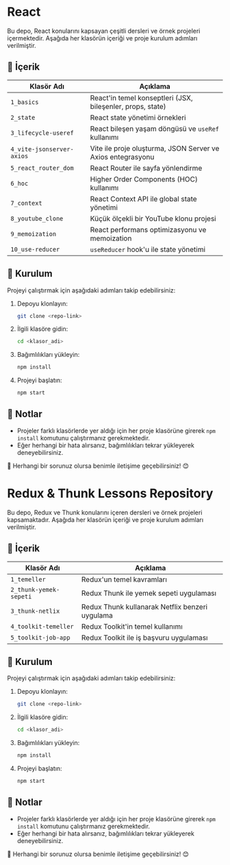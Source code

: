 # React 

Bu depo, React konularını kapsayan çeşitli dersleri ve örnek projeleri içermektedir. Aşağıda her klasörün içeriği ve proje kurulum adımları verilmiştir.

## 📂 İçerik

| Klasör Adı                  | Açıklama |
|-----------------------------|----------|
| `1_basics`                  | React'in temel konseptleri (JSX, bileşenler, props, state) |
| `2_state`                   | React state yönetimi örnekleri |
| `3_lifecycle-useref`        | React bileşen yaşam döngüsü ve `useRef` kullanımı |
| `4_vite-jsonserver-axios`   | Vite ile proje oluşturma, JSON Server ve Axios entegrasyonu |
| `5_react_router_dom`        | React Router ile sayfa yönlendirme |
| `6_hoc`                     | Higher Order Components (HOC) kullanımı |
| `7_context`                 | React Context API ile global state yönetimi |
| `8_youtube_clone`           | Küçük ölçekli bir YouTube klonu projesi |
| `9_memoization`             | React performans optimizasyonu ve memoization |
| `10_use-reducer`            | `useReducer` hook'u ile state yönetimi |

## 🚀 Kurulum

Projeyi çalıştırmak için aşağıdaki adımları takip edebilirsiniz:

1. Depoyu klonlayın:
   ```sh
   git clone <repo-link>
   ```
2. İlgili klasöre gidin:
   ```sh
   cd <klasor_adi>
   ```
3. Bağımlılıkları yükleyin:
   ```sh
   npm install
   ```
4. Projeyi başlatın:
   ```sh
   npm start
   ```

## 📌 Notlar
- Projeler farklı klasörlerde yer aldığı için her proje klasörüne girerek `npm install` komutunu çalıştırmanız gerekmektedir.
- Eğer herhangi bir hata alırsanız, bağımlılıkları tekrar yükleyerek deneyebilirsiniz.

📧 Herhangi bir sorunuz olursa benimle iletişime geçebilirsiniz! 😊

# Redux & Thunk Lessons Repository

Bu depo, Redux ve Thunk konularını içeren dersleri ve örnek projeleri kapsamaktadır. Aşağıda her klasörün içeriği ve proje kurulum adımları verilmiştir.

## 📂 İçerik

| Klasör Adı                  | Açıklama |
|-----------------------------|----------|
| `1_temeller`                | Redux'un temel kavramları |
| `2_thunk-yemek-sepeti`      | Redux Thunk ile yemek sepeti uygulaması |
| `3_thunk-netlix`            | Redux Thunk kullanarak Netflix benzeri uygulama |
| `4_toolkit-temeller`        | Redux Toolkit'in temel kullanımı |
| `5_toolkit-job-app`         | Redux Toolkit ile iş başvuru uygulaması |

## 🚀 Kurulum

Projeyi çalıştırmak için aşağıdaki adımları takip edebilirsiniz:

1. Depoyu klonlayın:
   ```sh
   git clone <repo-link>
   ```
2. İlgili klasöre gidin:
   ```sh
   cd <klasor_adi>
   ```
3. Bağımlılıkları yükleyin:
   ```sh
   npm install
   ```
4. Projeyi başlatın:
   ```sh
   npm start
   ```

## 📌 Notlar
- Projeler farklı klasörlerde yer aldığı için her proje klasörüne girerek `npm install` komutunu çalıştırmanız gerekmektedir.
- Eğer herhangi bir hata alırsanız, bağımlılıkları tekrar yükleyerek deneyebilirsiniz.

📧 Herhangi bir sorunuz olursa benimle iletişime geçebilirsiniz! 😊





